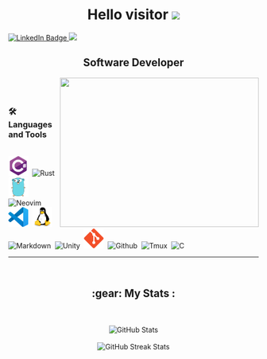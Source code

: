 <h1 align="center">Hello visitor <img src="https://media.giphy.com/media/hvRJCLFzcasrR4ia7z/giphy.gif" width="40"></h1>

<div id="header">
  <a href="https://www.linkedin.com/in/martin-evenbom-896a901a3" align="left">
  <img src="https://img.shields.io/badge/LinkedIn-blue?style=for-the-badge&logo=linkedin&logoColor=white" alt="LinkedIn Badge"/>
  <a href="mailto:martin.evenbom@gmail.com" align="left">
  <img src="https://img.shields.io/badge/-email me-D14836?style=for-the-badge&logo=Gmail&logoColor=black"/></a>
  <h2 align="center"> Software Developer </h3>
  <img src="https://media3.giphy.com/media/qgQUggAC3Pfv687qPC/giphy.gif?cid=ecf05e478fo1o7mfhumsry6utvay00x93d8axlemppxonk91&ep=v1_gifs_search&rid=giphy.gif&ct=g" align="right" height="300" width="400"/>&nbsp;
</div>

<br>


### :hammer_and_wrench: Languages and Tools


<br>
  
<div>
  <img src="https://raw.githubusercontent.com/devicons/devicon/1119b9f84c0290e0f0b38982099a2bd027a48bf1/icons/csharp/csharp-original.svg" title="Csharp" alt="Csharp" width="40" height="40"/>&nbsp;
  <img src="https://upload.wikimedia.org/wikipedia/commons/thumb/2/20/Rustacean-orig-noshadow.svg/512px-Rustacean-orig-noshadow.svg.png" title="Rust" alt="Rust" width="40" height="40"/>&nbsp;
  <img src="https://raw.githubusercontent.com/devicons/devicon/1119b9f84c0290e0f0b38982099a2bd027a48bf1/icons/go/go-original.svg" title="Go" alt="Go" width="40" height="40"/>&nbsp;
  <img src="https://camo.githubusercontent.com/6a0dffbc90479ec254eb599efdf6313eee7a253c222d80ae044be4d08354751e/68747470733a2f2f662e636c6f75642e6769746875622e636f6d2f6173736574732f313239373136302f323233383635372f34393730383332342d396266612d313165332d393438312d6130393934323033306562372e706e67" title="Neovim" alt="Neovim" width="40" height="40"/>&nbsp;
  <img src="https://raw.githubusercontent.com/devicons/devicon/1119b9f84c0290e0f0b38982099a2bd027a48bf1/icons/vscode/vscode-original.svg" title="Vscode" alt="Vscode" width="40" height="40"/>&nbsp;
  <img src="https://raw.githubusercontent.com/devicons/devicon/1119b9f84c0290e0f0b38982099a2bd027a48bf1/icons/linux/linux-original.svg" title="Linux" alt="Linux" width="40" height="40"/>&nbsp;
  <img src="https://upload.wikimedia.org/wikipedia/commons/thumb/4/48/Markdown-mark.svg/2560px-Markdown-mark.svg.png" title="Markdown" alt="Markdown" width="40" height="40"/>&nbsp;
  <img src="https://encrypted-tbn0.gstatic.com/images?q=tbn:ANd9GcSvSsE4cI63YJbkTl_a53Q6PLK8bKWz8eKHBICQ08ZujXKIhzuun24gkCjh1Ktbia5gk8M&usqp=CAU" title="Unity" alt="Unity" width="40" height="40"/>&nbsp;
  <img src="https://raw.githubusercontent.com/devicons/devicon/1119b9f84c0290e0f0b38982099a2bd027a48bf1/icons/git/git-original.svg" title="Git" alt="Git" width="40" height="40"/>&nbsp;
  <img src="https://icon-library.com/images/github-icon-svg/github-icon-svg-0.jpg" title="Github" alt="Github" width="40" height="40"/>&nbsp;
  <img src="https://seeklogo.com/images/T/tmux-logo-E71523388A-seeklogo.com.png" title="Tmux" alt="Tmux" width="40" height="40"/>&nbsp;
  <img src="https://upload.wikimedia.org/wikipedia/commons/thumb/1/18/C_Programming_Language.svg/1853px-C_Programming_Language.svg.png" title="C" alt="C" width="40" height="40"/>&nbsp;
</div>

---

<br>

<div align=center>
  <h2 align="center"> :gear: My Stats : </h3>
        <br>
        <br>
        <img src="https://github-readme-stats-sigma-five.vercel.app/api?username=zibiax&hide=stars,issues&title_color=6FDA44&text_color=FFFFFF&show_icons=true&icon_color=6FDA44&include_all_commits=true&count_private=true&theme=dark"             alt="GitHub Stats" height="200" />
        <br>
<!--        <img src="https://github-readme-stats-sigma-five.vercel.app/api/top-langs?username=zibiax&show_icons=true&locale=en&layout=compact&title_color=6FDA44&text_color=FFFFFF&theme=dark" alt="zibiax" width="500"               height="200"/> -->
        <br>
        <img src="https://github-readme-streak-stats.herokuapp.com/?user=zibiax&theme=dark&date_format=j%20M%5B%20Y%5D&currStreakLabel=6FDA44&fire=6FDA44&ring=6FDA44" alt="GitHub Streak Stats" height="200" />
  </div>
